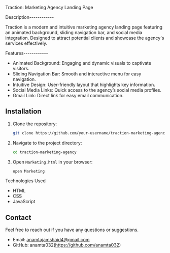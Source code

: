 Traction: Marketing Agency Landing Page

Description------------

Traction is a modern and intuitive marketing agency landing page featuring an animated background, sliding navigation bar, and social media integration. 
Designed to attract potential clients and showcase the agency's services effectively.


 Features------------
- Animated Background: Engaging and dynamic visuals to captivate visitors.
- Sliding Navigation Bar: Smooth and interactive menu for easy navigation.
- Intuitive Design: User-friendly layout that highlights key information.
- Social Media Links: Quick access to the agency’s social media profiles.
- Gmail Link: Direct link for easy email communication.

## Installation
1. Clone the repository:
    ```bash
    git clone https://github.com/your-username/traction-marketing-agency.git
    ```
2. Navigate to the project directory:
    ```bash
    cd traction-marketing-agency
    ```
3. Open `Marketing.html` in your browser:
    ```bash
    open Marketing

Technologies Used
- HTML
- CSS
- JavaScript


## Contact
Feel free to reach out if you have any questions or suggestions.
- Email: anamtajamshaid4@gmail.com
- GitHub: anamta032(https://github.com/anamta032)

